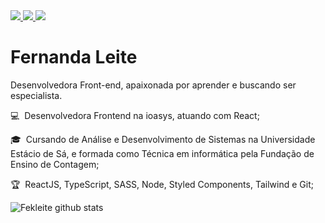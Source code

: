 
<a href="https://github.com/Fekleite" alt="GitHub">
  <img src="https://img.shields.io/badge/-GitHub-000?style=flat-square&logo=Github&logoColor=white" />
</a>
<a href="https://www.linkedin.com/in/fernandacleite" alt="LinkedIn">
  <img src="https://img.shields.io/badge/-LinkedIn-blue?style=flat-square&logo=Linkedin&logoColor=white" />
</a>
<a href="mailto:dev.fernandaleite@gmail.com" alt="Gmail">
  <img src="https://img.shields.io/badge/-Gmail-D54B3D?style=flat-square&logo=Gmail&logoColor=white" />
</a>

# Fernanda Leite

Desenvolvedora Front-end, apaixonada por aprender e buscando ser especialista.

<p> 💻&nbsp; Desenvolvedora Frontend na ioasys, atuando com React;</p>
<p> 🎓&nbsp; Cursando de Análise e Desenvolvimento de Sistemas na Universidade Estácio de Sá, e formada como Técnica em informática pela Fundação de Ensino de Contagem;</p>
<p> 🏆&nbsp; ReactJS, TypeScript, SASS, Node, Styled Components, Tailwind e Git;

![Fekleite github stats](https://github-readme-stats.vercel.app/api?username=Fekleite&theme=dracula&show_icons=true)

